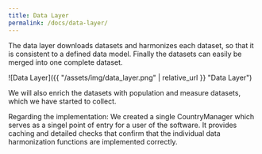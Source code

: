 ```yaml
---
title: Data Layer
permalink: /docs/data-layer/
---
```


The data layer downloads datasets and harmonizes each dataset, so that it is consistent to a defined data model.
Finally the datasets can easily be merged into one complete dataset.

![Data Layer]({{ "/assets/img/data_layer.png" | relative_url }} "Data Layer")

We will also enrich the datasets with population and measure datasets, which we have started to collect.

Regarding the implementation:
We created a single CountryManager which serves as a singel point of entry for a user of the software.
It provides caching and detailed checks that confirm that the individual data harmonization functions are implemented correctly.
